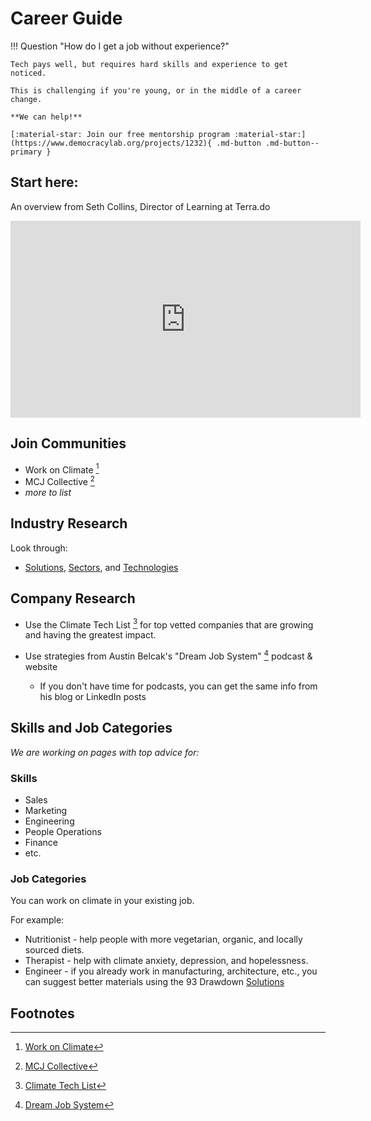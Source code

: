 # Career Guide

!!! Question "How do I get a job without experience?"

    Tech pays well, but requires hard skills and experience to get noticed.
 
    This is challenging if you're young, or in the middle of a career change.
    
    **We can help!**

    [:material-star: Join our free mentorship program :material-star:](https://www.democracylab.org/projects/1232){ .md-button .md-button--primary }


## Start here:

An overview from Seth Collins, Director of Learning at Terra.do

<iframe width="560" height="315" src="https://www.youtube-nocookie.com/embed/UxXh3B9bm1o" title="YouTube video player" frameborder="0" allow="accelerometer; autoplay; clipboard-write; encrypted-media; gyroscope; picture-in-picture; web-share" allowfullscreen></iframe>


## Join Communities

* Work on Climate [^woc]
* MCJ Collective [^mcj]
* _more to list_

## Industry Research

Look through:

- [Solutions](../solutions), [Sectors](../solutions/#sectors), and [Technologies](../technologies)

## Company Research

- Use the Climate Tech List [^ctl] for top vetted companies that are growing and having the greatest impact.

- Use strategies from Austin Belcak's "Dream Job System" [^djs] podcast & website
    - If you don't have time for podcasts, you can get the same info from his blog or LinkedIn posts

## Skills and Job Categories

_We are working on pages with top advice for:_

### Skills

- Sales
- Marketing
- Engineering
- People Operations
- Finance
- etc.

### Job Categories

You can work on climate in your existing job.

For example:

- Nutritionist - help people with more vegetarian, organic, and locally sourced diets.
- Therapist - help with climate anxiety, depression, and hopelessness.
- Engineer - if you already work in manufacturing, architecture, etc., you can suggest better materials using the 93 Drawdown [Solutions](solutions)

## Footnotes

[^woc]: [Work on Climate](https://workonclimate.org)
[^mcj]: [MCJ Collective](https://myclimatejourney.org)
[^ctl]: [Climate Tech List](https://climatetechlist.com)
[^djs]: [Dream Job System](https://cultivatedculture.com/djs-podcast/)
